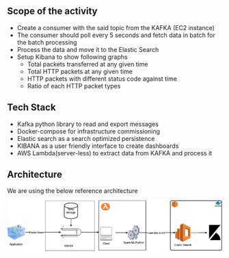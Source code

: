 ## Scope of the activity
* Create a consumer with the said topic from the KAFKA (EC2 instance)
* The consumer should poll every 5 seconds and fetch data in batch for the batch processing
* Process the data and move it to the Elastic Search
* Setup Kibana to show following graphs
  * Total packets transferred at any given time
  * Total HTTP packets at any given time
  * HTTP packets with different status code against time
  * Ratio of each HTTP packet types

## Tech Stack
 * Kafka python library to read and export messages 
 * Docker-compose for infrastructure commissioning
 * Elastic search as a search optimized persistence 
 * KIBANA as a user friendly interface to create dashboards 
 * AWS Lambda(server-less) to extract data from KAFKA and process it

## Architecture
We are using the below reference architecture

![Image description](resources/media/Untitled%20Diagram%20(1).png)